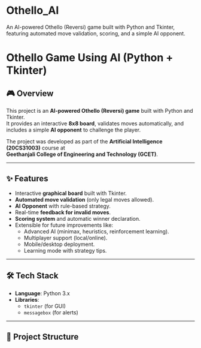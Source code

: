 # Othello_AI
An AI-powered Othello (Reversi) game built with Python and Tkinter, featuring automated move validation, scoring, and a simple AI opponent.
# Othello Game Using AI (Python + Tkinter)

## 🎮 Overview
This project is an **AI-powered Othello (Reversi) game** built with Python and Tkinter.  
It provides an interactive **8x8 board**, validates moves automatically, and includes a simple **AI opponent** to challenge the player.

The project was developed as part of the **Artificial Intelligence (20CS31003)** course at  
**Geethanjali College of Engineering and Technology (GCET)**.

---

## ✨ Features
- Interactive **graphical board** built with Tkinter.
- **Automated move validation** (only legal moves allowed).
- **AI Opponent** with rule-based strategy.
- Real-time **feedback for invalid moves**.
- **Scoring system** and automatic winner declaration.
- Extensible for future improvements like:
  - Advanced AI (minimax, heuristics, reinforcement learning).
  - Multiplayer support (local/online).
  - Mobile/desktop deployment.
  - Learning mode with strategy tips.

---

## 🛠️ Tech Stack
- **Language**: Python 3.x  
- **Libraries**: 
  - `tkinter` (for GUI)
  - `messagebox` (for alerts)

---

## 📂 Project Structure
